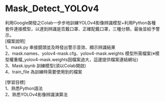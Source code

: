 # Mask_Detect_YOLOv4

利用Google開發之Colab一步步地訓練YOLOv4影像辨識模型+利用Python各種套件連接模型，以達到辨識是否戴口罩、正確配戴口罩，三種分類，最後並給予警示。<br>
[檔案說明]<br>
1、mask.py 串接鏡頭並及時發出警示音效、顯示辨識結果<br>
2、mask.names、yolov4-mask.cfg、yolov4-mask.weights 模型所需檔案(※模型權重檔_yolov4-mask.weights因檔案過大，這邊提供檔案連結網址)<br>
3、Mask.ipynb 訓練模型(須以Colab開啟)<br>
4、train_file 為訓練時需要使用到的檔案

[學習目標]<br>
1、熟悉Python語法<br>
2、熟悉YOLOv4影像辨識演算法<br>

